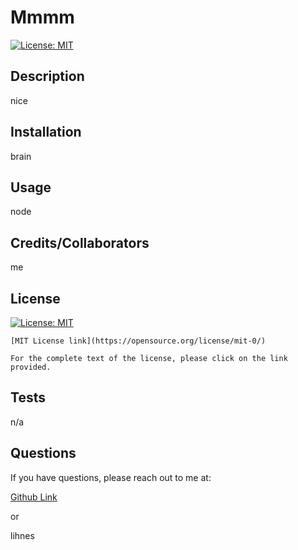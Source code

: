 # Mmmm

  [![License: MIT](https://img.shields.io/badge/License-MIT-yellow.svg)](https://opensource.org/licenses/MIT)

  ## Description

  nice

  ## Installation

  brain

  ## Usage

  node

  ## Credits/Collaborators

  me

  ## License

  [![License: MIT](https://img.shields.io/badge/License-MIT-yellow.svg)](https://opensource.org/licenses/MIT)

    [MIT License link](https://opensource.org/license/mit-0/)

    For the complete text of the license, please click on the link provided.
  ## Tests

  n/a
  ## Questions

  If you have questions, please reach out to me at:

  [Github Link](ldkskf)

  or

  lihnes
